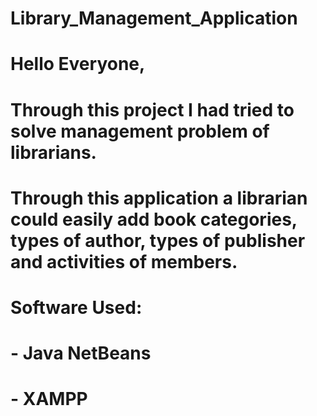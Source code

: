 # Library_Management_Application
# Hello Everyone, 
# Through this project I had tried to solve management problem of librarians. 
# Through this application a librarian could easily add book categories, types of author, types of publisher and activities of members. 
# Software Used: 
# - Java NetBeans 
# - XAMPP 
